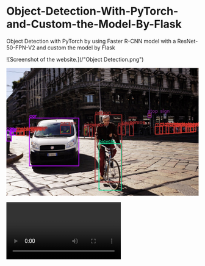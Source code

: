 # Object-Detection-With-PyTorch-and-Custom-the-Model-By-Flask
Object Detection with PyTorch by using Faster R-CNN model with a ResNet-50-FPN-V2 and custom the model by Flask

![Screenshot of the website.](/"Object Detection.png")

![Screenshot of the website.](/outputs/street_t05.jpg)

![Screenshot of the website.](/outputs/video2_t05.mp4)
